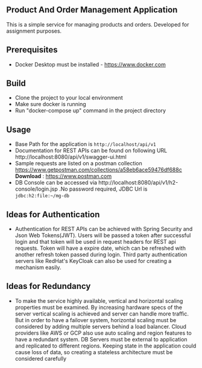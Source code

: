 Product And Order Management Application
----------------------------------------

This is a simple service for managing products and orders. Developed for assignment purposes.

Prerequisites
-------------
- Docker Desktop must be installed -  https://www.docker.com

Build
-----
- Clone the project to your local environment
- Make sure docker is running
- Run "docker-compose up" command in the project directory

Usage
---------------
- Base Path for the application is `http://localhost/api/v1`
- Documentation for REST APIs can be found on  following URL
        http://localhost:8080/api/v1/swagger-ui.html
- Sample requests are listed on a postman collection
        https://www.getpostman.com/collections/a58eb6ace59476df688c
        __Download__ : https://www.postman.com
- DB Console can be accessed via http://localhost:8080/api/v1/h2-console/login.jsp
    .No password required, JDBC Url is `jdbc:h2:file:~/mg-db`
        
Ideas for Authentication
------------------------
 - Authentication for REST APIs can be achieved with Spring Security and Json Web Tokens(JWT).
 Users will be passed a token after successful login and that token will be used in request headers for
 REST api requests. Token will have a expire date, which can be refreshed with another refresh token passed during login.
 Third party authentication servers like RedHat's KeyCloak can also be used for creating a mechanism easily.
 
Ideas for Redundancy
--------------------
- To make the service highly available, vertical and horizontal scaling properties must be examined.
By increasing hardware specs of the server vertical scaling is achieved and server can handle more traffic.
But in order to have a failover system, horizontal scaling must be considered by adding multiple servers behind a load balancer.
Cloud providers like AWS or GCP also use auto scaling and region features to have a redundant system. DB Servers must be external to application
and replicated to different regions. Keeping state in the application could cause loss of data, so creating a stateless architecture must be considered carefully

 
 
    
